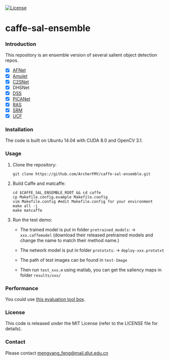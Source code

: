 [![License](https://img.shields.io/badge/License-MIT%20LICENSE-brightgreen.svg)](LICENSE)
# caffe-sal-ensemble

### Introduction
This repository is an ensemble version of several salient object detection repos.

- [x] [AFNet](https://github.com/ArcherFMY/AFNet)
- [x] [Amulet](https://github.com/Pchank/caffe-sal)
- [x] [C2SNet](https://github.com/lixin666/C2SNet)
- [x] DHSNet
- [x] [DSS](https://github.com/Andrew-Qibin/DSS)
- [x] [PiCANet](https://github.com/nian-liu/PiCANet)
- [x] [RAS](https://github.com/ShuhanChen/RAS_ECCV18)
- [x] [SRM](https://github.com/Pchank/caffe-sal)
- [x] [UCF](https://github.com/Pchank/caffe-sal)

### Installation
The code is built on Ubuntu 14.04 with CUDA 8.0 and OpenCV 3.1.

### Usage

1.  Clone the repository: 
	```shell
	git clone https://github.com/ArcherFMY/caffe-sal-ensemble.git
	```

2.  Build Caffe and matcaffe:
	```shell
	cd $CAFFE_SAL_ENSEMBLE_ROOT && cd caffe
	cp Makefile.config.example Makefile.config 
	vim Makefile.config #edit Makefile.config for your environment
	make all -j
	make matcaffe
	```
3.  Run the test demo:
	- The trained model is put in folder `pretrained_models`: -> `xxx.caffemodel` (download their released pretrained models and change the name to match their method name.)
	
	- The network model is put in folder `prototxts`: -> `deploy-xxx.prototxt`
	
	- The path of test images can be found in `test-Image`
		 
	- Then run `test_xxx.m` using matlab, you can get the saliency maps in folder `results/xxx/`

### Performance

You could use [this evaluation tool box](https://github.com/ArcherFMY/sal_eval_toolbox).
	
### License
This code is released under the MIT License (refer to the LICENSE file for details).

### Contact

Please contact mengyang_feng@mail.dlut.edu.cn
